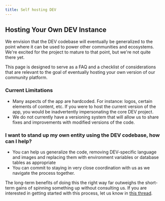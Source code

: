 ```yaml
---
title: Self hosting DEV
---
```


## Hosting Your Own DEV Instance

We envision that the DEV codebase will eventually be generalized to the point where it can be used to power other communities and ecosystems. We're excited for the project to mature to that point, but we're not quite there yet.

This page is designed to serve as a FAQ and a checklist of considerations that are relevant to the goal of eventually hosting your own version of our community platform.

### Current Limitations

- Many aspects of the app are hardcoded. For instance: logos, certain elements of content, etc. If you were to host the current version of the app, you would be inadvertently impersonating the core DEV project.
- We do not currently have a versioning system that will allow us to share fixes and improvements with modified versions of the code.

### I want to stand up my own entity using the DEV codebase, how can I help?

- You can help us generalize the code, removing DEV-specific language and images and replacing them with environment variables or database tables as appropriate
- You can commit to staying in very close coordination with us as we navigate the process together.

The long-term benefits of doing this the right way far outweighs the short-term gains of spinning something up without consulting us. If you are interested in getting started with this process, let us know in [this thread](https://dev.to/ben/so-you-want-to-stand-up-your-own-instance-of-dev-help-thread-1elo).
